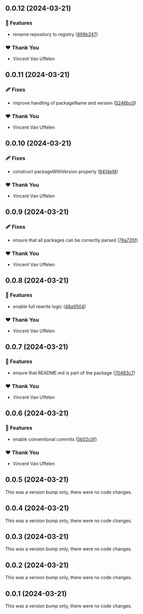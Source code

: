 ## 0.0.12 (2024-03-21)


### 🚀 Features

- rename repository to registry ([898b247](https://github.com/novazembla/pnpm-lockfile-migrate/commit/898b247))

### ❤️  Thank You

- Vincent Van Uffelen

## 0.0.11 (2024-03-21)


### 🩹 Fixes

- improve handling of packageName and version ([5246bc0](https://github.com/novazembla/pnpm-lockfile-migrate/commit/5246bc0))

### ❤️  Thank You

- Vincent Van Uffelen

## 0.0.10 (2024-03-21)


### 🩹 Fixes

- construct packageWithVersion properly ([8414ef4](https://github.com/novazembla/pnpm-lockfile-migrate/commit/8414ef4))

### ❤️  Thank You

- Vincent Van Uffelen

## 0.0.9 (2024-03-21)


### 🩹 Fixes

- ensure that all packages can be correctly parsed ([76a735f](https://github.com/novazembla/pnpm-lockfile-migrate/commit/76a735f))

### ❤️  Thank You

- Vincent Van Uffelen

## 0.0.8 (2024-03-21)


### 🚀 Features

- enable full rewrite logic ([48a9504](https://github.com/novazembla/pnpm-lockfile-migrate/commit/48a9504))

### ❤️  Thank You

- Vincent Van Uffelen

## 0.0.7 (2024-03-21)


### 🚀 Features

- ensure that README.md is part of the package ([70483c7](https://github.com/novazembla/pnpm-lockfile-migrate/commit/70483c7))

### ❤️  Thank You

- Vincent Van Uffelen

## 0.0.6 (2024-03-21)


### 🚀 Features

- enable conventional commits ([5b52c0f](https://github.com/novazembla/pnpm-lockfile-migrate/commit/5b52c0f))

### ❤️  Thank You

- Vincent Van Uffelen

## 0.0.5 (2024-03-21)

This was a version bump only, there were no code changes.

## 0.0.4 (2024-03-21)

This was a version bump only, there were no code changes.

## 0.0.3 (2024-03-21)

This was a version bump only, there were no code changes.

## 0.0.2 (2024-03-21)

This was a version bump only, there were no code changes.

## 0.0.1 (2024-03-21)

This was a version bump only, there were no code changes.